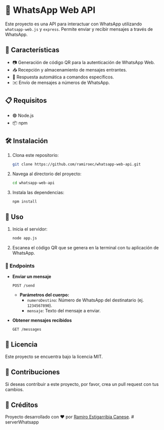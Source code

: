 # 📱 WhatsApp Web API

Este proyecto es una API para interactuar con WhatsApp utilizando `whatsapp-web.js` y `express`. Permite enviar y recibir mensajes a través de WhatsApp.

## 🚀 Características

- 📷 Generación de código QR para la autenticación de WhatsApp Web.
- 📥 Recepción y almacenamiento de mensajes entrantes.
- 🤖 Respuesta automática a comandos específicos.
- ✉️ Envío de mensajes a números de WhatsApp.

## 📋 Requisitos

- 🟢 Node.js
- 📦 npm

## 🛠️ Instalación

1. Clona este repositorio:
    ```bash
    git clone https://github.com/ramiroec/whatsapp-web-api.git
    ```
2. Navega al directorio del proyecto:
    ```bash
    cd whatsapp-web-api
    ```
3. Instala las dependencias:
    ```bash
    npm install
    ```

## 🚀 Uso

1. Inicia el servidor:
    ```bash
    node app.js
    ```
2. Escanea el código QR que se genera en la terminal con tu aplicación de WhatsApp.

### 📡 Endpoints

- **Enviar un mensaje**
    ```http
    POST /send
    ```
    - **Parámetros del cuerpo:**
        - `numeroDestino`: Número de WhatsApp del destinatario (ej. `1234567890`).
        - `mensaje`: Texto del mensaje a enviar.

- **Obtener mensajes recibidos**
    ```http
    GET /messages
    ```

## 📜 Licencia
<p>Este proyecto se encuentra bajo la licencia MIT.</p>


## 🤝 Contribuciones
<p>Si deseas contribuir a este proyecto, por favor, crea un pull request con tus cambios.</p>

## 🌟 Créditos
Proyecto desarrollado con ❤️ por [Ramiro Estigarribia Canese](https://github.com/ramiroec).
#   s e r v e r W h a t s a p p  
 